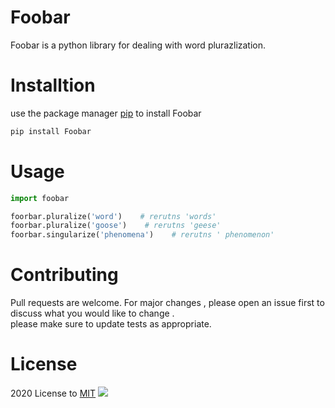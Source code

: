 # Foobar
Foobar is a python library for dealing with word plurazlization.

# Installtion 
use the package manager [pip](https://pypi.org/project/django-foobar) to install Foobar   
````Python
pip install Foobar 
````
# Usage 

````````````Python
import foobar 

foorbar.pluralize('word')    # rerutns 'words'  
foorbar.pluralize('goose')    # rerutns 'geese'  
foorbar.singularize('phenomena')    # rerutns ' phenomenon'  
````````````

# Contributing 
Pull requests are welcome. 
For major changes  , please open an issue first to discuss  what you would like to change .   
please make sure to update tests as appropriate. 

# License 
2020 License to [MIT](https://www.linkedin.com/in/sherifsameh/)  ![](https://i.imgur.com/UrRVBM8.jpg)
